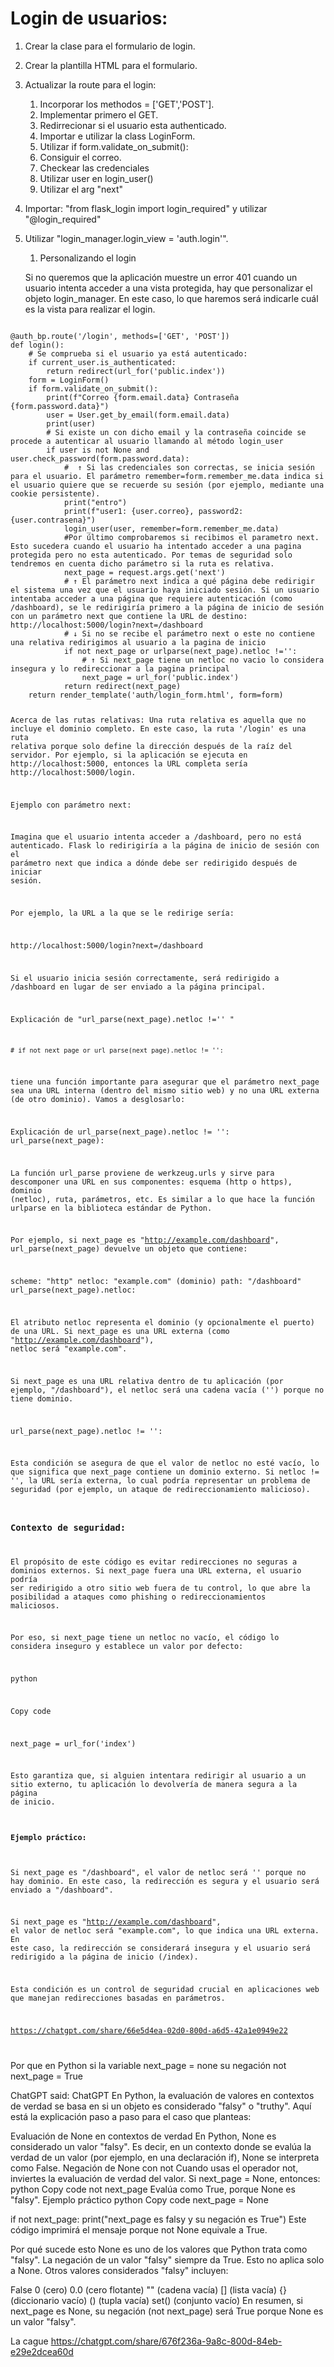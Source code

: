 # Login de usuarios:

1. Crear la clase para el formulario de login.
2. Crear la plantilla HTML para el formulario.
3. Actualizar la route para el login:
    1. Incorporar los methodos = ['GET','POST'].
    2. Implementar primero el GET.
    2. Redirrecionar si el usuario esta authenticado.
    3. Importar e utilizar la class LoginForm.
    4. Utilizar if form.validate_on_submit():
    5. Consiguir el correo. 
    6. Checkear las credenciales
    6. Utilizar user en login_user()
    7. Utilizar el arg "next"
4. Importar: "from flask_login import login_required" y utilizar "@login_required"
5. Utilizar "login_manager.login_view = 'auth.login'".
    1. Personalizando el login
    
    Si no queremos que la aplicación muestre un error 401 cuando un usuario intenta acceder a una vista protegida, hay que personalizar el objeto login_manager. En este caso, lo que haremos será indicarle cuál es la vista para realizar el login.

<code>
@auth_bp.route('/login', methods=['GET', 'POST'])
def login(): 
    # Se comprueba si el usuario ya está autenticado:
    if current_user.is_authenticated:
        return redirect(url_for('public.index'))
    form = LoginForm()
    if form.validate_on_submit():
        print(f"Correo {form.email.data} Contraseña {form.password.data}")
        user = User.get_by_email(form.email.data)
        print(user)
        # Si existe un con dicho email y la contraseña coincide se procede a autenticar al usuario llamando al método login_user
        if user is not None and user.check_password(form.password.data):
            #  ↑ Si las credenciales son correctas, se inicia sesión para el usuario. El parámetro remember=form.remember_me.data indica si el usuario quiere que se recuerde su sesión (por ejemplo, mediante una cookie persistente).
            print("entro")
            print(f"user1: {user.correo}, password2: {user.contrasena}")
            login_user(user, remember=form.remember_me.data)
            #Por último comprobaremos si recibimos el parametro next. Esto sucedera cuando el usuario ha intentado acceder a una pagina protegida pero no esta autenticado. Por temas de seguridad solo tendremos en cuenta dicho parámetro si la ruta es relativa. 
            next_page = request.args.get('next')
            # ↑ El parámetro next indica a qué página debe redirigir el sistema una vez que el usuario haya iniciado sesión. Si un usuario intentaba acceder a una página que requiere autenticación (como /dashboard), se le redirigiría primero a la página de inicio de sesión con un parámetro next que contiene la URL de destino: http://localhost:5000/login?next=/dashboard
            # ↓ Si no se recibe el parámetro next o este no contiene una relativa redirigimos al usuario a la pagina de inicio 
            if not next_page or urlparse(next_page).netloc !='':
                # ↑ Si next_page tiene un netloc no vacio lo considera insegura y lo redireccionar a la pagina principal
                next_page = url_for('public.index')
            return redirect(next_page)
    return render_template('auth/login_form.html', form=form)

Acerca de las rutas relativas:
Una ruta relativa es aquella que no incluye el dominio completo. En este caso, la ruta '/login' es una ruta relativa porque solo define la dirección después de la raíz del servidor. Por ejemplo, si la aplicación se ejecuta en http://localhost:5000, entonces la URL completa sería http://localhost:5000/login.

Ejemplo con parámetro next:

Imagina que el usuario intenta acceder a /dashboard, pero no está autenticado. Flask lo redirigiría a la página de inicio de sesión con el parámetro next que indica a dónde debe ser redirigido después de iniciar sesión.

Por ejemplo, la URL a la que se le redirige sería:

http://localhost:5000/login?next=/dashboard

Si el usuario inicia sesión correctamente, será redirigido a /dashboard en lugar de ser enviado a la página principal.


Explicación de "url_parse(next_page).netloc !='' "


    # if not next_page or url_parse(next_page).netloc != '':

tiene una función importante para asegurar que el parámetro next_page sea una URL interna (dentro del mismo sitio web) y no una URL externa (de otro dominio). Vamos a desglosarlo:

Explicación de url_parse(next_page).netloc != '':
url_parse(next_page):

La función url_parse proviene de werkzeug.urls y sirve para descomponer una URL en sus componentes: esquema (http o https), dominio (netloc), ruta, parámetros, etc. Es similar a lo que hace la función urlparse en la biblioteca estándar de Python.

Por ejemplo, si next_page es "http://example.com/dashboard", url_parse(next_page) devuelve un objeto que contiene:

scheme: "http"
netloc: "example.com" (dominio)
path: "/dashboard"
url_parse(next_page).netloc:

El atributo netloc representa el dominio (y opcionalmente el puerto) de una URL. Si next_page es una URL externa (como "http://example.com/dashboard"), netloc será "example.com".

Si next_page es una URL relativa dentro de tu aplicación (por ejemplo, "/dashboard"), el netloc será una cadena vacía ('') porque no tiene dominio.

url_parse(next_page).netloc != '':

Esta condición se asegura de que el valor de netloc no esté vacío, lo que significa que next_page contiene un dominio externo. Si netloc != '', la URL sería externa, lo cual podría representar un problema de seguridad (por ejemplo, un ataque de redireccionamiento malicioso).

### Contexto de seguridad:

El propósito de este código es evitar redirecciones no seguras a dominios externos. Si next_page fuera una URL externa, el usuario podría ser redirigido a otro sitio web fuera de tu control, lo que abre la posibilidad a ataques como phishing o redireccionamientos maliciosos.

Por eso, si next_page tiene un netloc no vacío, el código lo considera inseguro y establece un valor por defecto:

python

Copy code

next_page = url_for('index')

Esto garantiza que, si alguien intentara redirigir al usuario a un sitio externo, tu aplicación lo devolvería de manera segura a la página de inicio.

#### Ejemplo práctico:

Si next_page es "/dashboard", el valor de netloc será '' porque no hay dominio. En este caso, la redirección es segura y el usuario será enviado a "/dashboard".

Si next_page es "http://example.com/dashboard", el valor de netloc será "example.com", lo que indica una URL externa. En este caso, la redirección se considerará insegura y el usuario será redirigido a la página de inicio (/index).

Esta condición es un control de seguridad crucial en aplicaciones web que manejan redirecciones basadas en parámetros.

https://chatgpt.com/share/66e5d4ea-02d0-800d-a6d5-42a1e0949e22

</code>

Por que en Python si la variable next_page = none su negación not next_page = True

ChatGPT said:
ChatGPT
En Python, la evaluación de valores en contextos de verdad se basa en si un objeto es considerado "falsy" o "truthy". Aquí está la explicación paso a paso para el caso que planteas:

Evaluación de None en contextos de verdad
En Python, None es considerado un valor "falsy". Es decir, en un contexto donde se evalúa la verdad de un valor (por ejemplo, en una declaración if), None se interpreta como False.
Negación de None con not
Cuando usas el operador not, inviertes la evaluación de verdad del valor.
Si next_page = None, entonces:
python
Copy code
not next_page
Evalúa como True, porque None es "falsy".
Ejemplo práctico
python
Copy code
next_page = None

if not next_page:
    print("next_page es falsy y su negación es True")
Este código imprimirá el mensaje porque not None equivale a True.

Por qué sucede esto
None es uno de los valores que Python trata como "falsy".
La negación de un valor "falsy" siempre da True.
Esto no aplica solo a None. Otros valores considerados "falsy" incluyen:

False
0 (cero)
0.0 (cero flotante)
"" (cadena vacía)
[] (lista vacía)
{} (diccionario vacío)
() (tupla vacía)
set() (conjunto vacío)
En resumen, si next_page es None, su negación (not next_page) será True porque None es un valor "falsy".

La cague
https://chatgpt.com/share/676f236a-9a8c-800d-84eb-e29e2dcea60d